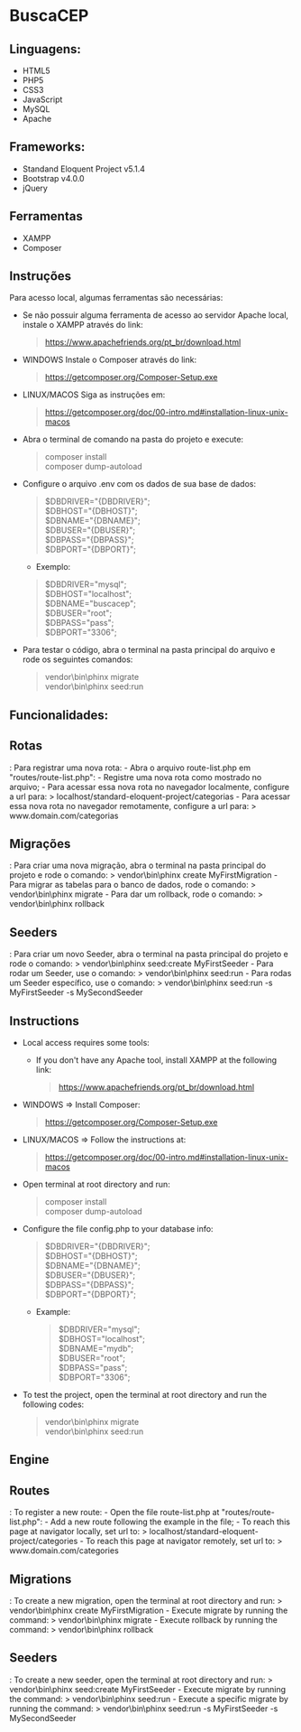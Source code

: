 # BuscaCEP
## Linguagens:
- HTML5
- PHP5
- CSS3
- JavaScript
- MySQL
- Apache

## Frameworks:
- Standand Eloquent Project v5.1.4
- Bootstrap v4.0.0
- jQuery

## Ferramentas
- XAMPP
- Composer

## Instruções
Para acesso local, algumas ferramentas são necessárias:
- Se não possuir alguma ferramenta de acesso ao servidor Apache local, instale o XAMPP através do link:
	> https://www.apachefriends.org/pt_br/download.html
- WINDOWS
	Instale o Composer através do link:
	> https://getcomposer.org/Composer-Setup.exe
- LINUX/MACOS
	Siga as instruções em:
	> https://getcomposer.org/doc/00-intro.md#installation-linux-unix-macos

- Abra o terminal de comando na pasta do projeto e execute:
	<blockquote>
		composer install<br>
		composer dump-autoload
	</blockquote>

- Configure o arquivo .env com os dados de sua base de dados:
	<blockquote>
		$DBDRIVER="{DBDRIVER}";<br>
		$DBHOST="{DBHOST}";<br>
		$DBNAME="{DBNAME}";<br>
		$DBUSER="{DBUSER}";<br>
		$DBPASS="{DBPASS}";<br>
		$DBPORT="{DBPORT}";
	</blockquote>

	- Exemplo:
	<blockquote>
		$DBDRIVER="mysql";<br>
		$DBHOST="localhost";<br>
		$DBNAME="buscacep";<br>
		$DBUSER="root";<br>
		$DBPASS="pass";<br>
		$DBPORT="3306";
	</blockquote>

- Para testar o código, abra o terminal na pasta principal do arquivo e rode os seguintes comandos:
	<blockquote>
		vendor\bin\phinx migrate<br>
		vendor\bin\phinx seed:run
	</blockquote>

## Funcionalidades:

<h2><b>Rotas</b></h2>: Para registrar uma nova rota:
	- Abra o arquivo route-list.php em "routes/route-list.php":
	- Registre uma nova rota como mostrado no arquivo;
	- Para acessar essa nova rota no navegador localmente, configure a url para:
		> localhost/standard-eloquent-project/categorias
	- Para acessar essa nova rota no navegador remotamente, configure a url para:
		> www.domain.com/categorias

<h2><b>Migrações</b></h2>: Para criar uma nova migração, abra o terminal na pasta principal do projeto e rode o comando:
	> vendor\bin\phinx create MyFirstMigration
- Para migrar as tabelas para o banco de dados, rode o comando:
	> vendor\bin\phinx migrate
- Para dar um rollback, rode o comando:
	> vendor\bin\phinx rollback

<h2><b>Seeders</b></h2>: Para criar um novo Seeder, abra o terminal na pasta principal do projeto e rode o comando:
	> vendor\bin\phinx seed:create MyFirstSeeder
- Para rodar um Seeder, use o comando:
	> vendor\bin\phinx seed:run
- Para rodas um Seeder específico, use o comando:
	> vendor\bin\phinx seed:run -s MyFirstSeeder -s MySecondSeeder

## Instructions
- Local access requires some tools:
	- If you don't have any Apache tool, install XAMPP at the following link:
		> https://www.apachefriends.org/pt_br/download.html
- WINDOWS => Install Composer:
	> https://getcomposer.org/Composer-Setup.exe
- LINUX/MACOS => Follow the instructions at:
	> https://getcomposer.org/doc/00-intro.md#installation-linux-unix-macos

- Open terminal at root directory and run:
	<blockquote>
		composer install<br>
		composer dump-autoload
	</blockquote>

- Configure the file config.php to your database info:
	<blockquote>
		$DBDRIVER="{DBDRIVER}";<br>
		$DBHOST="{DBHOST}";<br>
		$DBNAME="{DBNAME}";<br>
		$DBUSER="{DBUSER}";<br>
		$DBPASS="{DBPASS}";<br>
		$DBPORT="{DBPORT}";
	</blockquote>
	
	- Example:
		<blockquote>
			$DBDRIVER="mysql";<br>
			$DBHOST="localhost";<br>
			$DBNAME="mydb";<br>
			$DBUSER="root";<br>
			$DBPASS="pass";<br>
			$DBPORT="3306";
		</blockquote>
		

- To test the project, open the terminal at root directory and run the following codes:
	<blockquote>
		vendor\bin\phinx migrate<br>
		vendor\bin\phinx seed:run
	</blockquote>
	

## Engine

<h2><b>Routes</b></h2>: To register a new route:
	- Open the file route-list.php at "routes/route-list.php":
	- Add a new route following the example in the file;
	- To reach this page at navigator locally, set url to:
		> localhost/standard-eloquent-project/categories
	- To reach this page at navigator remotely, set url to:
		> www.domain.com/categories

<h2><b>Migrations</b></h2>: To create a new migration, open the terminal at root directory and run:
	> vendor\bin\phinx create MyFirstMigration
- Execute migrate by running the command:
	> vendor\bin\phinx migrate
- Execute rollback by running the command:
	> vendor\bin\phinx rollback

<h2><b>Seeders</b></h2>: To create a new seeder, open the terminal at root directory and run:
	> vendor\bin\phinx seed:create MyFirstSeeder
- Execute migrate by running the command:
	> vendor\bin\phinx seed:run
- Execute a specific migrate by running the command:
	> vendor\bin\phinx seed:run -s MyFirstSeeder -s MySecondSeeder
